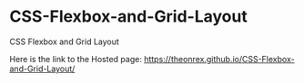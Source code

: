 # CSS-Flexbox-and-Grid-Layout
CSS Flexbox and Grid Layout 

Here is the link to the Hosted page:
https://theonrex.github.io/CSS-Flexbox-and-Grid-Layout/
